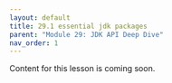 ```yaml
---
layout: default
title: 29.1 essential jdk packages
parent: "Module 29: JDK API Deep Dive"
nav_order: 1
---
```


Content for this lesson is coming soon.
